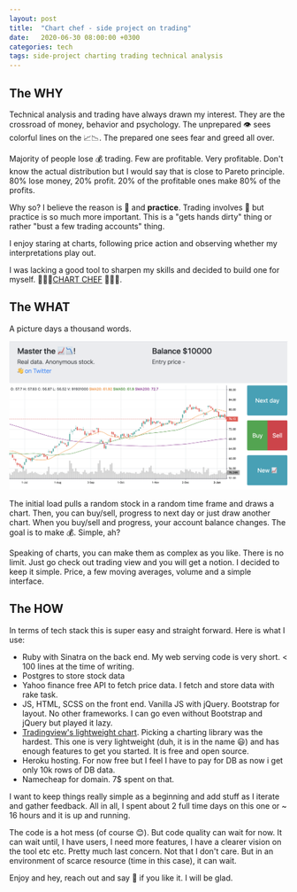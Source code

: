 ```yaml
---
layout: post
title:  "Chart chef - side project on trading"
date:   2020-06-30 08:00:00 +0300
categories: tech
tags: side-project charting trading technical analysis
---
```

## The WHY
Technical analysis and trading have always drawn my interest. They are the crossroad of money, behavior and psychology. The unprepared 👁 sees colorful lines on the 📈📉. The prepared one sees fear and greed all over.

Majority of people lose 💰 trading. Few are profitable. Very profitable. Don't know the actual distribution but I would say that is close to Pareto principle. 80% lose money, 20% profit. 20% of the profitable ones make 80% of the profits.

Why so? I believe the reason is 🧠 and **practice**. Trading involves 🧠 but practice is so much more important. This is a "gets hands dirty" thing or rather "bust a few trading accounts" thing.

I enjoy staring at charts, following price action and observing whether my interpretations play out.

I was lacking a good tool to sharpen my skills and decided to build one for myself.
🥁🥁🥁[CHART CHEF](http://www.chartchef.com/) 🥁🥁🥁.

## The WHAT

A picture days a thousand words.

<img src="/assets/chartchef.png" alt="Chart chef screenshot">

The initial load pulls a random stock in a random time frame and draws a chart. Then, you can buy/sell, progress to next day or just draw another chart. When you buy/sell and progress, your account balance changes. The goal is to make 💰. Simple, ah?

Speaking of charts, you can make them as complex as you like. There is no limit. Just go check out trading view and you will get a notion. I decided to keep it simple. Price, a few moving averages, volume and a simple interface.

## The HOW

In terms of tech stack this is super easy and straight forward. Here is what I use:

* Ruby with Sinatra on the back end. My web serving code is very short. < 100 lines at the time of writing.
* Postgres to store stock data
* Yahoo finance free API to fetch price data. I fetch and store data with rake task.
* JS, HTML, SCSS on the front end. Vanilla JS with jQuery. Bootstrap for layout. No other frameworks. I can go even without Bootstrap and jQuery but played it lazy.
* [Tradingview's lightweight chart](https://github.com/tradingview/lightweight-charts/). Picking a charting library was the hardest. This one is very lightweight (duh, it is in the name 😃) and has enough features to get you started. It is free and open source.
* Heroku hosting. For now free but I feel I have to pay for DB as now i get only 10k rows of DB data.
* Namecheap for domain. 7$ spent on that.

I want to keep things really simple as a beginning and add stuff as I iterate and gather feedback. All in all, I spent about 2 full time days on this one or ~ 16 hours and it is up and running.

The code is a hot mess (of course 😊). But code quality can wait for now. It can wait until, I have users, I need more features, I have a clearer vision on the tool etc etc. Pretty much last concern. Not that I don't care. But in an environment of scarce resource (time in this case), it can wait.

Enjoy and hey, reach out and say 👋 if you like it. I will be glad.
